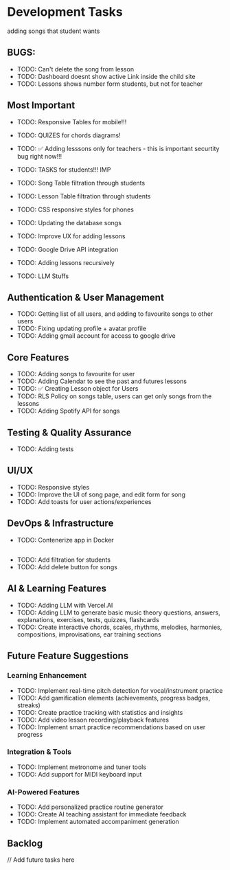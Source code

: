 # Development Tasks

adding songs that student wants

## BUGS:

 - TODO: Can't delete the song from lesson
 - TODO: Dashboard doesnt show active Link inside the child site
 - TODO: Lessons shows number form students, but not for teacher


## Most Important

- TODO: Responsive Tables for mobile!!!
- TODO: QUIZES for chords diagrams!
- TODO: ✅ Adding lesssons only for teachers - this is important securtity bug right now!!!

- TODO: TASKS for students!!! IMP

- TODO: Song Table filtration through students
- TODO: Lesson Table filtration through students
- TODO: CSS responsive styles for phones

- TODO: Updating the database songs

- TODO: Improve UX for adding lessons
- TODO: Google Drive API integration
- TODO: Adding lessons recursively

- TODO: LLM Stuffs

## Authentication & User Management

- TODO: Getting list of all users, and adding to favourite songs to other users
- TODO: Fixing updating profile + avatar profile
- TODO: Adding gmail account for access to google drive

## Core Features

- TODO: Adding songs to favourite for user
- TODO: Adding Calendar to see the past and futures lessons
- TODO: ✅ Creating Lesson object for Users
- TODO: RLS Policy on songs table, users can get only songs from the lessons
- TODO: Adding Spotify API for songs

## Testing & Quality Assurance

- TODO: Adding tests

## UI/UX

- TODO: Responsive styles
- TODO: Improve the UI of song page, and edit form for song
- TODO: Add toasts for user actions/experiences

## DevOps & Infrastructure

- TODO: Contenerize app in Docker

##

- TODO: Add filtration for students
- TODO: Add delete button for songs

## AI & Learning Features

- TODO: Adding LLM with Vercel.AI
- TODO: Adding LLM to generate basic music theory questions, answers, explanations, exercises, tests, quizzes, flashcards
- TODO: Create interactive chords, scales, rhythms, melodies, harmonies, compositions, improvisations, ear training sections

## Future Feature Suggestions

### Learning Enhancement

- TODO: Implement real-time pitch detection for vocal/instrument practice
- TODO: Add gamification elements (achievements, progress badges, streaks)
- TODO: Create practice tracking with statistics and insights
- TODO: Add video lesson recording/playback features
- TODO: Implement smart practice recommendations based on user progress

### Integration & Tools

- TODO: Implement metronome and tuner tools
- TODO: Add support for MIDI keyboard input

### AI-Powered Features

- TODO: Add personalized practice routine generator
- TODO: Create AI teaching assistant for immediate feedback
- TODO: Implement automated accompaniment generation

## Backlog

// Add future tasks here
